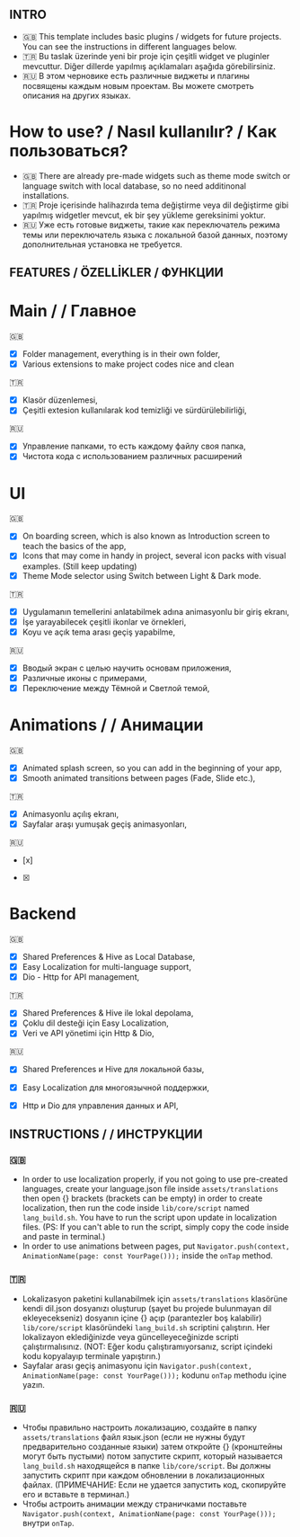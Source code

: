 ## INTRO ##
* 🇬🇧 This template includes basic plugins / widgets for future projects. You can see the instructions in different languages below. 
* 🇹🇷 Bu taslak üzerinde yeni bir proje için çeşitli widget ve pluginler mevcuttur. Diğer dillerde yapılmış açıklamaları aşağıda görebilirsiniz.
* 🇷🇺 В этом черновике есть различные виджеты и плагины посвящены каждым новым проектам. Вы можете смотреть описания на других языках.

# How to use? / Nasıl kullanılır? / Как пользоваться? #
* 🇬🇧 There are already pre-made widgets such as theme mode switch or language switch with local database, so no need additinonal installations.
* 🇹🇷 Proje içerisinde halihazırda tema değiştirme veya dil değiştirme gibi yapılmış widgetler mevcut, ek bir şey yükleme gereksinimi yoktur.
* 🇷🇺 Уже есть готовые виджеты, такие как переключатель режима темы или переключатель языка с локальной базой данных, поэтому дополнительная установка не требуется.


## FEATURES / ÖZELLİKLER / ФУНКЦИИ ##
# Main /  / Главное #
🇬🇧
- [x] Folder management, everything is in their own folder,
- [x] Various extensions to make project codes nice and clean 

🇹🇷
- [x] Klasör düzenlemesi,
- [x] Çeşitli extesion kullanılarak kod temizliği ve sürdürülebilirliği,

🇷🇺
- [x] Управление папками, то есть каждому файлу своя папка,
- [x] Чистота кода с использованием различных расширений

# UI #
🇬🇧
- [x] On boarding screen, which is also known as Introduction screen to teach the basics of the app,
- [x] Icons that may come in handy in project, several icon packs with visual examples. (Still keep updating)
- [x] Theme Mode selector using Switch between Light & Dark mode.

🇹🇷
- [x] Uygulamanın temellerini anlatabilmek adına animasyonlu bir giriş ekranı,
- [x] İşe yarayabilecek çeşitli ikonlar ve örnekleri,
- [x] Koyu ve açık tema arası geçiş yapabilme,

🇷🇺
- [x] Вводый экран с целью научить основам приложения,
- [x] Различные иконы с примерами,
- [x] Переключение между Тёмной и Светлой темой,

# Animations / / Анимации #
🇬🇧
- [x] Animated splash screen, so you can add in the beginning of your app,
- [x] Smooth animated transitions between pages (Fade, Slide etc.),

🇹🇷
- [x] Animasyonlu açılış ekranı,
- [x] Sayfalar araşı yumuşak geçiş animasyonları,

🇷🇺
- [x]
- [x]

# Backend #
🇬🇧
- [x] Shared Preferences & Hive as Local Database,
- [x] Easy Localization for multi-language support,
- [x] Dio - Http for API management,

🇹🇷
- [x] Shared Preferences & Hive ile lokal depolama,
- [x] Çoklu dil desteği için Easy Localization,
- [x] Veri ve API yönetimi için Http & Dio,

🇷🇺
- [x] Shared Preferences и Hive для локальной базы,
- [x] Easy Localization для многоязычной поддержки,
- [x] Http и Dio для управления данных и API,

 
## INSTRUCTIONS / / ИНСТРУКЦИИ ##
### 🇬🇧 ###
- In order to use localization properly, if you not going to use pre-created languages, create your language.json file inside `assets/translations` then open {} brackets (brackets can be empty) in order to create localization, then run the code inside `lib/core/script` named `lang_build.sh`. You have to run the script upon update in localization files. (PS: If you can't able to run the script, simply copy the code inside and paste in terminal.)
- In order to use animations between pages, put `Navigator.push(context, AnimationName(page: const YourPage()));` inside the `onTap` method.

### 🇹🇷 ###
- Lokalizasyon paketini kullanabilmek için `assets/translations` klasörüne kendi dil.json dosyanızı oluşturup (şayet bu projede bulunmayan dil ekleyecekseniz) dosyanın içine {} açıp (parantezler boş kalabilir) `lib/core/script` klasöründeki `lang_build.sh` scriptini çalıştırın. Her lokalizayon eklediğinizde veya güncelleyeceğinizde scripti çalıştırmalısınız. (NOT: Eğer kodu çalıştıramıyorsanız, script içindeki kodu kopyalayıp terminale yapıştırın.)
- Sayfalar arası geçiş animasyonu için `Navigator.push(context, AnimationName(page: const YourPage()));` kodunu `onTap` methodu içine yazın.

### 🇷🇺 ###
- Чтобы правильно настроить локализацию, создайте в папку `assets/translations` файл язык.json (если не нужны будут предварительно созданные языки) затем откройте {} (кронштейны могут быть пустыми) потом запустите скрипт, который называется `lang_build.sh` находящейся в папке `lib/core/script`. Вы должны запустить скрипт при каждом обновлении в локализационных файлах. (ПРИМЕЧАНИЕ: Если не удается запустить код, скопируйте его и вставьте в терминал.)
- Чтобы астроить анимации между страничками поставьте `Navigator.push(context, AnimationName(page: const YourPage()));` внутри `onTap`.